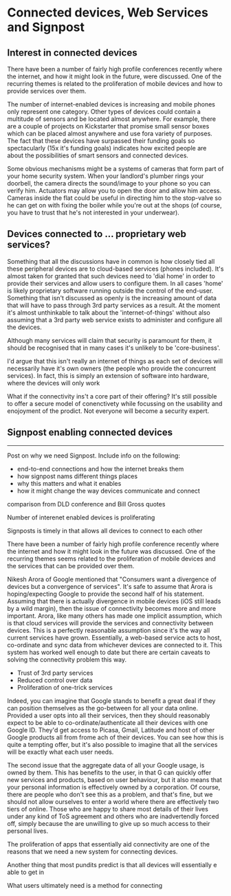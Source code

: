 <!-- ---
layout: post
title: Privacy, Naming and Signposts
author: Amir Chaudhry
excerpt: Summary here
--- -->

# Connected devices, Web Services and Signpost

## Interest in connected devices

There have been a number of fairly high profile conferences recently where the internet, and how it might look in the future, were discussed.  One of the recurring themes is related to the proliferation of mobile devices and how to provide services over them.

The number of internet-enabled devices is increasing and mobile phones only represent one category.  Other types of devices could contain a multitude of sensors and be located almost anywhere.  For example, there are a couple of projects on Kickstarter that promise small sensor boxes which can be placed almost anywhere and use fora variety of purposes.  The fact that these devices have surpassed their funding goals so spectacularly (15x it's funding goals) indicates how excited people are about the possibilities of smart sensors and connected devices.  

Some obvious mechanisms might be a systems of cameras that form part of your home security system.  When your landlord's plumber rings your doorbell, the camera directs the sound/image to your phone so you can verify him.  Actuators may allow you to open the door and allow him access.  Cameras inside the flat could be useful in directing him to the stop-valve so he can get on with fixing the boiler while you're out at the shops (of course, you have to trust that he's not interested in your underwear).  

## Devices connected to ... proprietary web services?

Something that all the discussions have in common is how closely tied all these peripheral devices are to cloud-based services (phones included).  It's almost taken for granted that such devices need to 'dial home' in order to provide their services and allow users to configure them.  In all cases 'home' is likely proprietary software running outside the control of the end-user.  Something that isn't discussed as openly is the increasing amount of data that will have to pass through 3rd party services as a result.  At the moment it's almost unthinkable to talk about the 'internet-of-things' without also assuming that a 3rd party web service exists to administer and configure all the devices.  

Although many services will claim that security is paramount for them, it should be recognised that in many cases it's unlikely to be 'core-business'.  

I'd argue that this isn't really an internet of things as each set of devices will necessarily have it's own owners (the people who provide the concurrent services).  In fact, this is simply an extension of software into hardware, where the devices will only work 

What if the connectivity ins't a core part of their offering?  It's still possible to offer a secure model of conenctivety while focussing on the usability and enojoyment of the prodict.  Not everyone will become a security expert.  

## Signpost enabling connected devices




[Twine Kickstarter]: http://www.kickstarter.com/projects/supermechanical/twine-listen-to-your-world-talk-to-the-internet
[Ninja Blocks]: http://ninjablocks.com/
[Arora G+]: https://plus.google.com/104376123433741873548/posts/4RcwiHbS7ME


--------------



Post on why we need Signpost. Include info on the following:

- end-to-end connections and how the internet breaks them
- how signpost nams different things places
- why this matters and what it enables
- how it might change the way devices communicate and connect

comparison from DLD conference and Bill Gross quotes

Number of interenet enabled devices is proliferating

Signposts is timely in that allows all devices to connect to each other


There have been a number of fairly high profile conference recently where the internet and how it might look in the future was discussed.  One of the recurring themes seems related to the proliferation of mobile devices and the services that can be provided over them.  

Nikesh Arora of Google mentioned that "Consumers want a divergence of devices but a convergence of services".  It's safe to assume that Arora is hoping/expecting Google to provide the second half of his statement.  Assuming that there is actually divergence in mobile devices (iOS still leads by a wild margin), then the issue of connectivity becomes more and more important.  Arora, like many others has made one implicit assumption, which is that cloud services will provide the services and connectivity between devices.  This is a perfectly reasonable assumption since it's the way all current services have grown.  Essentially, a web-based service acts to host, co-ordinate and sync data from whichever devices are connected to it.  This system has worked well enough to date but there are certain caveats to solving the connectivity problem this way.

- Trust of 3rd party services
- Reduced control over data
- Proliferation of one-trick services

Indeed, you can imagine that Google stands to benefit a great deal if they can position themselves as the go-between for all your data online.  Provided a user opts into all their services, then they should reasonably expect to be able to co-ordinate/authenticate all their devices with one Google ID.  They'd get access to Picasa, Gmail, Latitude and host of other Google products all from frome ach of their devices.  You can see how this is quite a tempting offer, but it's also possible to imagine that all the services will be exactly what each user needs.  

The second issue that the aggregate data of all your Google usage, is owned by them.  This has benefits to the user, in that G can quickly offer new services and products, based on user behaviour, but it also means that your personal information is effectively owned by a corporation.  Of course, there are people who don't see this as a problem, and that's fine, but we should not allow ourselves to enter a world where there are effectively two tiers of online.  Those who are happy to share most details of their lives under any kind of ToS agreement and others who are inadvertendly forced off, simply because the are unwilling to give up so much access to their personal lives.  

The proliferation of apps that essentially aid connectivity are one of the reasons that we need a new system for connecting devices.

Another thing that most pundits predict is that all devices will essentially e able to get in


What users ultimately need is a method for connecting


